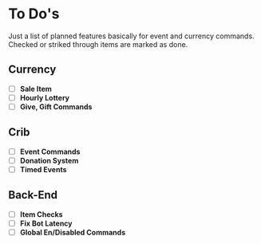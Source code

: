 # To Do's
Just a list of planned features basically for event and currency commands. Checked or striked through items are marked as done.

## Currency
* [ ] **Sale Item**
* [ ] **Hourly Lottery**
* [ ] **Give, Gift Commands**

## Crib
* [ ] **Event Commands**
* [ ] **Donation System**
* [ ] **Timed Events**

## Back-End
* [ ] **Item Checks**
* [ ] **Fix Bot Latency**
* [ ] **Global En/Disabled Commands**
